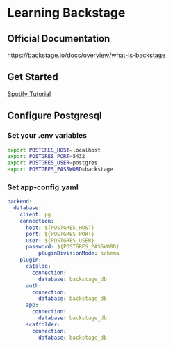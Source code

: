 # Learning Backstage

## Official Documentation

<https://backstage.io/docs/overview/what-is-backstage>

## Get Started

[Spotify Tutorial](https://backstage.spotify.com/blog/introducing-backstage-learn)

## Configure Postgresql

### Set your .env variables

```sh
export POSTGRES_HOST=localhost
export POSTGRES_PORT=5432
export POSTGRES_USER=postgres
export POSTGRES_PASSWORD=backstage
```

### Set app-config.yaml

```yaml
backend:
  database:
    client: pg
    connection:
      host: ${POSTGRES_HOST}
      port: ${POSTGRES_PORT}
      user: ${POSTGRES_USER}
      password: ${POSTGRES_PASSWORD}
          pluginDivisionMode: schema
    plugin:
      catalog:
        connection:
          database: backstage_db
      auth:
        connection:
          database: backstage_db
      app:
        connection:
          database: backstage_db
      scaffolder:
        connection:
          database: backstage_db
```
